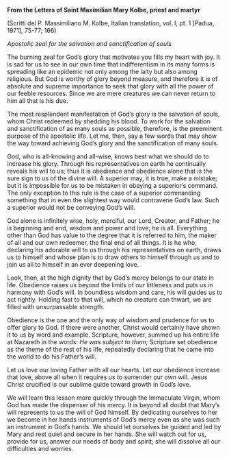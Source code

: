 

**From the Letters of Saint Maximilian Mary Kolbe, priest and martyr**

(Scritti del P. Massimiliano M. Kolbe, Italian translation, vol. I, pt. 1 \[Padua, 1971\], 75-77; 166)

_Apostolic zeal for the salvation and sanctification of souls_

The burning zeal for God’s glory that motivates you fills my heart with joy. It is sad for us to see in our own time that indifferentism in its many forms is spreading like an epidemic not only among the laity but also among religious. But God is worthy of glory beyond measure, and therefore it is of absolute and supreme importance to seek that glory with all the power of our feeble resources. Since we are mere creatures we can never return to him all that is his due.

The most resplendent manifestation of God’s glory is the salvation of souls, whom Christ redeemed by shedding his blood. To work for the salvation and sanctification of as many souls as possible, therefore, is the preeminent purpose of the apostolic life. Let me, then, say a few words that may show the way toward achieving God’s glory and the sanctification of many souls.

God, who is all-knowing and all-wise, knows best what we should do to increase his glory. Through his representatives on earth he continually reveals his will to us; thus it is obedience and obedience alone that is the sure sign to us of the divine will. A superior may, it is true, make a mistake; but it is impossible for us to be mistaken in obeying a superior’s command. The only exception to this rule is the case of a superior commanding something that in even the slightest way would contravene God’s law. Such a superior would not be conveying God’s will.

God alone is infinitely wise, holy, merciful, our Lord, Creator, and Father; he is beginning and end, wisdom and power and love; he is all. Everything other than God has value to the degree that it is referred to him, the maker of all and our own redeemer, the final end of all things. It is he who, declaring his adorable will to us through his representatives on earth, draws us to himself and whose plan is to draw others to himself through us and to join us all to himself in an ever deepening love.

Look, then, at the high dignity that by God’s mercy belongs to our state in life. Obedience raises us beyond the limits of our littleness and puts us in harmony with God’s will. In boundless wisdom and care, his will guides us to act rightly. Holding fast to that will, which no creature can thwart, we are filled with unsurpassable strength.

Obedience is the one and the only way of wisdom and prudence for us to offer glory to God. If there were another, Christ would certainly have shown it to us by word and example. Scripture, however, summed up his entire life at Nazareth in the words: _He was subject to them;_ Scripture set obedience as the theme of the rest of his life, repeatedly declaring that he came into the world to do his Father’s will.

Let us love our loving Father with all our hearts. Let our obedience increase that love, above all when it requires us to surrender our own will. Jesus Christ crucified is our sublime guide toward growth in God’s love.

We will learn this lesson more quickly through the Immaculate Virgin, whom God has made the dispenser of his mercy. It is beyond all doubt that Mary’s will represents to us the will of God himself. By dedicating ourselves to her we become in her hands instruments of God’s mercy even as she was such an instrument in God’s hands. We should let ourselves be guided and led by Mary and rest quiet and secure in her hands. She will watch out for us, provide for us, answer our needs of body and spirit; she will dissolve all our difficulties and worries.

